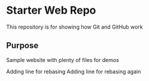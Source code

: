 # Starter Web Repo

This repository is for showing how Git and GitHub work

## Purpose

Sample website with plenty of files for demos

Adding line for rebasing
Adding line for rebasing again